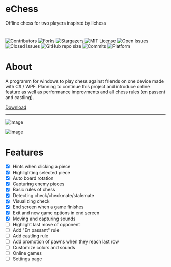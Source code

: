 # eChess

Offline chess for two players inspired by lichess
#
![Contributors](https://img.shields.io/github/contributors/SagMeinenNamen/eChess.svg?style=for-the-badge)
![Forks](https://img.shields.io/github/forks/SagMeinenNamen/eChess.svg?style=for-the-badge)
![Stargazers](https://img.shields.io/github/stars/SagMeinenNamen/eChess.svg?style=for-the-badge)
![MIT License](https://img.shields.io/github/license/SagMeinenNamen/eChess.svg?style=for-the-badge)
![Open Issues](https://img.shields.io/github/issues-raw/SagMeinenNamen/eChess.svg?style=for-the-badge)
![Closed Issues](https://img.shields.io/github/issues-closed-raw/SagMeinenNamen/eChess.svg?style=for-the-badge)
![GitHub repo size](https://img.shields.io/github/repo-size/SagMeinenNamen/eChess.svg?style=for-the-badge)
![Commits](https://img.shields.io/github/commit-activity/y/SagMeinenNamen/eChess.svg?style=for-the-badge)
![Platform](https://img.shields.io/badge/platform-windows-blue.svg?style=for-the-badge)

# About

A programm for windows to play chess against friends on one device made with C# / WPF. Planning to continue this project and introduce online feature as well as performance improvments and all chess rules (en passent and castling).

[Download](https://github.com/SagMeinenNamen/eChess/releases/download/v1.0/eChess.exe)

<hr>

![image](https://user-images.githubusercontent.com/62218506/158252863-b46c4084-c1a5-48aa-b4f1-34ea174e5e76.png)

![image](https://user-images.githubusercontent.com/62218506/158258647-ba376a47-8b01-4315-a44a-b030ec9a833c.png)

# Features

- [x] Hints when clicking a piece
- [x] Highlighting selected piece
- [x] Auto board rotation
- [x] Capturing enemy pieces
- [x] Basic rules of chess
- [x] Detecting check/checkmate/stalemate
- [x] Visualizing check
- [x] End screen when a game finishes
- [x] Exit and new game options in end screen
- [x] Moving and capturing sounds
- [ ] Highlight last move of opponent
- [ ] Add "En passant" rule
- [ ] Add castling rule
- [ ] Add promotion of pawns when they reach last row
- [ ] Customize colors and sounds
- [ ] Online games
- [ ] Settings page
